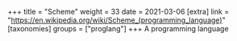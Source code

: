 +++
title = "Scheme"
weight = 33
date = 2021-03-06
[extra]
link = "https://en.wikipedia.org/wiki/Scheme_(programming_language)"
[taxonomies]
groups = ["proglang"]
+++
A programming language

